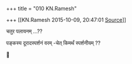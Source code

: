 +++
title = "010 KN.Ramesh"

+++
[[KN.Ramesh	2015-10-09, 20:47:01 [Source](https://groups.google.com/g/samskrita/c/c9vuEWP1978)]]



चतुर पलायनम् ...??

पङ्कस्य दूरादस्पर्शनं वरम् -चेत् किमर्थं स्पर्शनीयम् ??



